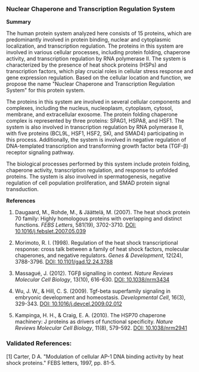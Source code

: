 ### Nuclear Chaperone and Transcription Regulation System

**Summary**

The human protein system analyzed here consists of 15 proteins, which are predominantly involved in protein binding, nuclear and cytoplasmic localization, and transcription regulation. The proteins in this system are involved in various cellular processes, including protein folding, chaperone activity, and transcription regulation by RNA polymerase II. The system is characterized by the presence of heat shock proteins (HSPs) and transcription factors, which play crucial roles in cellular stress response and gene expression regulation. Based on the cellular location and function, we propose the name "Nuclear Chaperone and Transcription Regulation System" for this protein system.

The proteins in this system are involved in several cellular components and complexes, including the nucleus, nucleoplasm, cytoplasm, cytosol, membrane, and extracellular exosome. The protein folding chaperone complex is represented by three proteins: SPAG1, HSPA8, and HSF1. The system is also involved in transcription regulation by RNA polymerase II, with five proteins (BCL9L, HSF1, HSF2, SKI, and SMAD4) participating in this process. Additionally, the system is involved in negative regulation of DNA-templated transcription and transforming growth factor beta (TGF-β) receptor signaling pathway.

The biological processes performed by this system include protein folding, chaperone activity, transcription regulation, and response to unfolded proteins. The system is also involved in spermatogenesis, negative regulation of cell population proliferation, and SMAD protein signal transduction.

**References**

1. Daugaard, M., Rohde, M., & Jäättelä, M. (2007). The heat shock protein 70 family: Highly homologous proteins with overlapping and distinct functions. *FEBS Letters*, 581(19), 3702-3710. [DOI: 10.1016/j.febslet.2007.05.039](https://doi.org/10.1016/j.febslet.2007.05.039)

2. Morimoto, R. I. (1998). Regulation of the heat shock transcriptional response: cross talk between a family of heat shock factors, molecular chaperones, and negative regulators. *Genes & Development*, 12(24), 3788-3796. [DOI: 10.1101/gad.12.24.3788](https://doi.org/10.1101/gad.12.24.3788)

3. Massagué, J. (2012). TGFβ signalling in context. *Nature Reviews Molecular Cell Biology*, 13(10), 616-630. [DOI: 10.1038/nrm3434](https://doi.org/10.1038/nrm3434)

4. Wu, J. W., & Hill, C. S. (2009). Tgf-beta superfamily signaling in embryonic development and homeostasis. *Developmental Cell*, 16(3), 329-343. [DOI: 10.1016/j.devcel.2009.02.012](https://doi.org/10.1016/j.devcel.2009.02.012)

5. Kampinga, H. H., & Craig, E. A. (2010). The HSP70 chaperone machinery: J proteins as drivers of functional specificity. *Nature Reviews Molecular Cell Biology*, 11(8), 579-592. [DOI: 10.1038/nrm2941](https://doi.org/10.1038/nrm2941)

### Validated References: 

[1] Carter, D A. "Modulation of cellular AP-1 DNA binding activity by heat shock proteins." FEBS letters, 1997, pp. 81-5.

